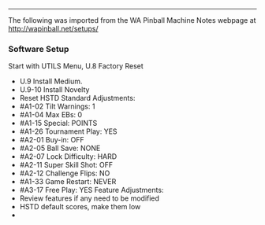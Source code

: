 ***
The following was imported from the WA Pinball Machine Notes webpage at http://wapinball.net/setups/
### Software Setup
Start with UTILS Menu, U.8 Factory Reset
-   U.9 Install Medium.
-   U.9-10 Install Novelty
-   Reset HSTD
Standard Adjustments:
-   #A1-02 Tilt Warnings: 1
-   #A1-04 Max EBs: 0
-   #A1-15 Special: POINTS
-   #A1-26 Tournament Play: YES
-   #A2-01 Buy-in: OFF
-   #A2-05 Ball Save: NONE
-   #A2-07 Lock Difficulty: HARD
-   #A2-11 Super Skill Shot: OFF
-   #A2-12 Challenge Flips: NO
-   #A1-33 Game Restart: NEVER
-   #A3-17 Free Play: YES
Feature Adjustments:
-   Review features if any need to be modified
-   HSTD default scores, make them low
-   